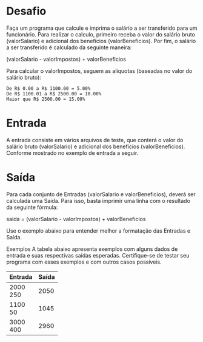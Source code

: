 # Desafio
Faça um programa que calcule e imprima o salário a ser transferido para um funcionário. Para realizar o calculo, primeiro receba o valor do salário bruto (valorSalario) e adicional dos benefícios (valorBeneficios). Por fim, o salário a ser transferido é calculado da seguinte maneira: 

(valorSalario - valorImpostos) + valorBeneficios

Para calcular o valorImpostos, seguem as aliquotas (baseadas no valor do salário bruto):

    De R$ 0.00 a R$ 1100.00 = 5.00%
    De R$ 1100.01 a R$ 2500.00 = 10.00%
    Maior que R$ 2500.00 = 15.00%

# Entrada
A entrada consiste em vários arquivos de teste, que conterá o valor do salário bruto (valorSalario) e adicional dos benefícios (valorBeneficios). Conforme mostrado no exemplo de entrada a seguir.

# Saída
Para cada conjunto de Entradas (valorSalario e valorBeneficios), deverá ser calculada uma Saída. Para isso, basta imprimir uma linha com o resultado da seguinte fórmula:

saida = (valorSalario - valorImpostos) + valorBeneficios

Use o exemplo abaixo para entender melhor a formatação das Entradas e Saída.

Exemplos
A tabela abaixo apresenta exemplos com alguns dados de entrada e suas respectivas saídas esperadas. Certifique-se de testar seu programa com esses exemplos e com outros casos possíveis.  
  
  |Entrada|Saída|
  |-------|-----|
  |2000 <br>250| 2050|
  |1100 <br> 50| 1045|
  |3000<br>400|2960|
  


